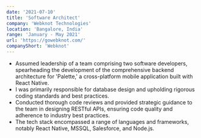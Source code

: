 ```yaml
---
date: '2021-07-10'
title: 'Software Architect'
company: 'Webknot Technologies'
location: 'Bangalore, India'
range: 'January - May 2021'
url: 'https://gowebknot.com/'
companyShort: 'Webknot'
---
```


- Assumed leadership of a team comprising two software developers, spearheading the development of the comprehensive backend architecture for 'Palette,' a cross-platform mobile application built with React Native.
- I was primarily responsible for database design and upholding rigorous coding standards and best practices.
- Conducted thorough code reviews and provided strategic guidance to the team in designing RESTful APIs, ensuring code quality and adherence to industry best practices.
- The tech stack encompassed a range of languages and frameworks, notably React Native, MSSQL, Salesforce, and Node.js.
